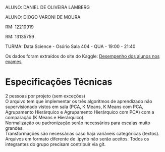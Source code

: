 ALUNO: DANIEL DE OLIVEIRA LAMBERG

ALUNO: DIOGO VARONI DE MOURA

RM: 12210919

RM: 13135759

TURMA: Data Science - Osório Sala 404 - QUA - 19:00 - 21:40

Os dados foram extraídos do site do Kaggle: <a href="[https://www.kaggle.com/datasets/whenamancodes/students-performance-in-exams?select=exams.csv]" a/>Desempenho dos alunos nos exames</a>

# Especificações Técnicas

2 pessoas por projeto (sem exceções)<br>
O arquivo tem que implementar os três algoritmos de aprendizado não supervisionado vistos em sala (PCA, K Means, K Means com PCA, Agrupamento Hierárquico e Agrupamento Hierárquico com PCA) com a comparação (K Means e Hierárquico).<br>
Normalização ou padronização serão necessários para escalas muito grandes.<br>
Transformações são necessárias caso haja variáveis categóricas (textos). Arquivos em formato diferente de .ipynb não serão aceitos. Todos os integrantes do grupo precisam contribuir via git.
